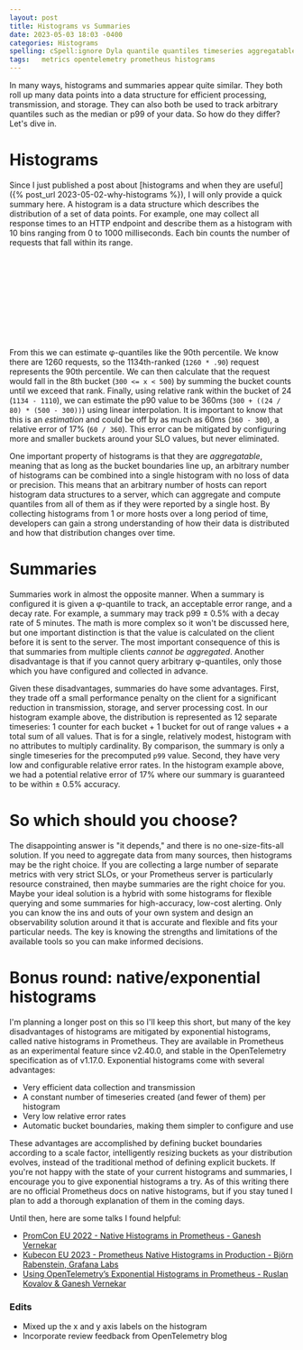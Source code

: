 ```yaml
---
layout: post
title: Histograms vs Summaries
date: 2023-05-03 18:03 -0400
categories: Histograms
spelling: cSpell:ignore Dyla quantile quantiles timeseries aggregatable Xkcd Ruslan Kovalov Björn Rabenstein Ganesh Vernekar Kubecon
tags:	metrics opentelemetry prometheus histograms
---
```


In many ways, histograms and summaries appear quite similar.
They both roll up many data points into a data structure for efficient processing, transmission, and storage.
They can also both be used to track arbitrary quantiles such as the median or p99 of your data.
So how do they differ? Let's dive in.

# Histograms

Since I just published a post about [histograms and when they are useful]({% post_url 2023-05-02-why-histograms %}), I will only provide a quick summary here.
A histogram is a data structure which describes the distribution of a set of data points.
For example, one may collect all response times to an HTTP endpoint and describe them as a histogram with 10 bins ranging from 0 to 1000 milliseconds.
Each bin counts the number of requests that fall within its range.

<svg class="fig-1"></svg>
<script>
  new chartXkcd.Bar(document.querySelector('.fig-1'), {
    title: 'Response Time (1260 requests)',
    xLabel: 'Milliseconds',
    yLabel: 'Requests',
    data: {
      labels: ['< 10', '< 20', '< 30', '< 50', '< 75', '< 100', '< 200', '< 300', '< 500', '< 750', '< 1000', '1001+'],
      datasets: [{
        data: [100, 120, 150, 210, 220, 180, 130, 80, 40, 10, 5, 15],
      }],
    },
    options: { // optional
      yTickCount: 3,
      legendPosition: chartXkcd.config.positionType.upLeft
    }
  });
</script>

From this we can estimate φ-quantiles like the 90th percentile.
We know there are 1260 requests, so the 1134th-ranked (`1260 * .90`) request represents the 90th percentile.
We can then calculate that the request would fall in the 8th bucket (`300 <= x < 500`) by summing the bucket counts until we exceed that rank.
Finally, using relative rank within the bucket of 24 (`1134 - 1110`), we can estimate the p90 value to be 360ms (`300 + ((24 / 80) * (500 - 300))`) using linear interpolation.
It is important to know that this is an *estimation* and could be off by as much as 60ms (`360 - 300`), a relative error of 17% (`60 / 360`).
This error can be mitigated by configuring more and smaller buckets around your SLO values, but never eliminated.

One important property of histograms is that they are *aggregatable*, meaning that as long as the bucket boundaries line up, an arbitrary number of histograms can be combined into a single histogram with no loss of data or precision.
This means that an arbitrary number of hosts can report histogram data structures to a server, which can aggregate and compute quantiles from all of them as if they were reported by a single host.
By collecting histograms from 1 or more hosts over a long period of time, developers can gain a strong understanding of how their data is distributed and how that distribution changes over time.

# Summaries

Summaries work in almost the opposite manner.
When a summary is configured it is given a φ-quantile to track, an acceptable error range, and a decay rate.
For example, a summary may track p99 ± 0.5% with a decay rate of 5 minutes.
The math is more complex so it won't be discussed here, but one important distinction is that the value is calculated on the client before it is sent to the server.
The most important consequence of this is that summaries from multiple clients *cannot be aggregated*.
Another disadvantage is that if you cannot query arbitrary φ-quantiles, only those which you have configured and collected in advance.

Given these disadvantages, summaries do have some advantages.
First, they trade off a small performance penalty on the client for a significant reduction in transmission, storage, and server processing cost.
In our histogram example above, the distribution is represented as 12 separate timeseries: 1 counter for each bucket + 1 bucket for out of range values + a total sum of all values.
That is for a single, relatively modest, histogram with no attributes to multiply cardinality.
By comparison, the summary is only a single timeseries for the precomputed `p99` value.
Second, they have very low and configurable relative error rates.
In the histogram example above, we had a potential relative error of 17% where our summary is guaranteed to be within ± 0.5% accuracy.

# So which should you choose?

The disappointing answer is "it depends," and there is no one-size-fits-all solution.
If you need to aggregate data from many sources, then histograms may be the right choice.
If you are collecting a large number of separate metrics with very strict SLOs, or your Prometheus server is particularly resource constrained, then maybe summaries are the right choice for you.
Maybe your ideal solution is a hybrid with some histograms for flexible querying and some summaries for high-accuracy, low-cost alerting.
Only you can know the ins and outs of your own system and design an observability solution around it that is accurate and flexible and fits your particular needs.
The key is knowing the strengths and limitations of the available tools so you can make informed decisions.

# Bonus round: native/exponential histograms

I'm planning a longer post on this so I'll keep this short, but many of the key disadvantages of histograms are mitigated by exponential histograms, called native histograms in Prometheus.
They are available in Prometheus as an experimental feature since v2.40.0, and stable in the OpenTelemetry specification as of v1.17.0.
Exponential histograms come with several advantages:

- Very efficient data collection and transmission
- A constant number of timeseries created (and fewer of them) per histogram
- Very low relative error rates
- Automatic bucket boundaries, making them simpler to configure and use

These advantages are accomplished by defining bucket boundaries according to a scale factor, intelligently resizing buckets as your distribution evolves, instead of the traditional method of defining explicit buckets.
If you're not happy with the state of your current histograms and summaries, I encourage you to give exponential histograms a try.
As of this writing there are no official Prometheus docs on native histograms, but if you stay tuned I plan to add a thorough explanation of them in the coming days.

Until then, here are some talks I found helpful:

- [PromCon EU 2022 - Native Histograms in Prometheus - Ganesh Vernekar](https://promcon.io/2022-munich/talks/native-histograms-in-prometheus/)
- [Kubecon EU 2023 - Prometheus Native Histograms in Production - Björn Rabenstein, Grafana Labs](https://www.youtube.com/watch?v=TgINvIK9SYc)
- [Using OpenTelemetry’s Exponential Histograms in Prometheus - Ruslan Kovalov & Ganesh Vernekar](https://www.youtube.com/watch?v=W2_TpDcess8)

### Edits

- Mixed up the x and y axis labels on the histogram
- Incorporate review feedback from OpenTelemetry blog

